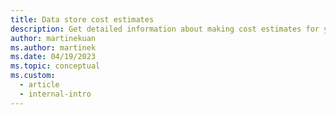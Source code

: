 ```yaml
---
title: Data store cost estimates
description: Get detailed information about making cost estimates for your Azure data stores. Learn cost strategies for database design.
author: martinekuan
ms.author: martinek
ms.date: 04/19/2023
ms.topic: conceptual
ms.custom:
  - article
  - internal-intro
---
```

